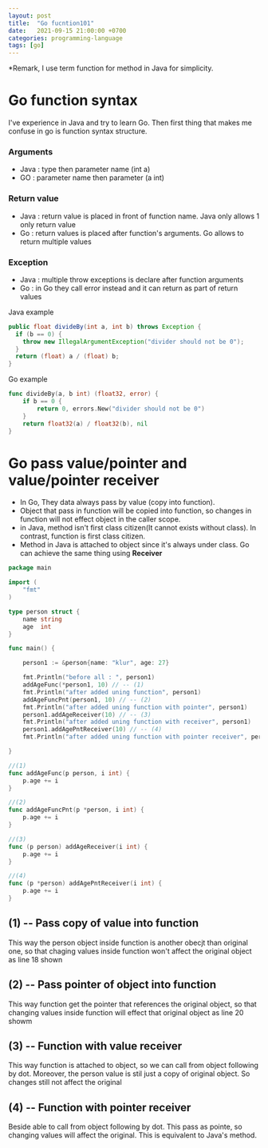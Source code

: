```yaml
---
layout: post
title:  "Go fucntion101"
date:   2021-09-15 21:00:00 +0700
categories: programming-language
tags: [go]
---
```


*Remark, I use term function for method in Java for simplicity.

# Go function syntax
I've experience in Java and try to learn Go. Then first thing that makes me confuse in go is function syntax structure.

### Arguments
- Java : type then parameter name (int a)
- GO :  parameter name then parameter (a int)

### Return value
- Java : return value is placed in front of function name. Java only allows 1 only return value
- Go : return values is placed after function's arguments. Go allows to return multiple values

### Exception
- Java : multiple throw exceptions is declare after function arguments
- Go : in Go they call error instead and it can return as part of return values

Java example
```java
public float divideBy(int a, int b) throws Exception {
  if (b == 0) {
    throw new IllegalArgumentException("divider should not be 0");
  }
  return (float) a / (float) b;
}
```

Go example
```go
func divideBy(a, b int) (float32, error) {
	if b == 0 {
		return 0, errors.New("divider should not be 0")
	}
	return float32(a) / float32(b), nil
}
```

# Go pass value/pointer and value/pointer receiver
- In Go, They data always pass by value (copy into function).
- Object that pass in function will be copied into function, so changes in function will not effect object in the caller scope.
- in Java, method isn't first class citizen(It cannot exists without class). In contrast, function is first class citizen.
- Method in Java is attached to object since it's always under class. Go can achieve the same thing using **Receiver**

```go
package main

import (
	"fmt"
)

type person struct {
	name string
	age  int
}

func main() {

	person1 := &person{name: "klur", age: 27}

	fmt.Println("before all : ", person1)
	addAgeFunc(*person1, 10) // -- (1)
	fmt.Println("after added uning function", person1)
	addAgeFuncPnt(person1, 10) // -- (2)
	fmt.Println("after added uning function with pointer", person1)
	person1.addAgeReceiver(10) // -- (3)
	fmt.Println("after added uning function with receiver", person1)
	person1.addAgePntReceiver(10) // -- (4)
	fmt.Println("after added uning function with pointer receiver", person1)

}

//(1)
func addAgeFunc(p person, i int) {
	p.age += i
}

//(2)
func addAgeFuncPnt(p *person, i int) {
	p.age += i
}

//(3)
func (p person) addAgeReceiver(i int) {
	p.age += i
}

//(4)
func (p *person) addAgePntReceiver(i int) {
	p.age += i
}

```

## (1) -- Pass copy of value into function
This way the person object inside function is another obecjt than original one, so that chaging values inside function won't affect the original object as line 18 shown

## (2) -- Pass pointer of object into function
This way function get the pointer that references the original object, so that changing values inside function will effect that original object as line 20 showm

## (3) -- Function with value receiver
This way function is attached to object, so we can call from object following by dot. Moreover, the person value is stil just a copy of original object. So changes still not affect the original

## (4) -- Function with pointer receiver
Beside able to call from object following by dot. This pass as pointe, so changing values will affect the original. This is equivalent to Java's method.
